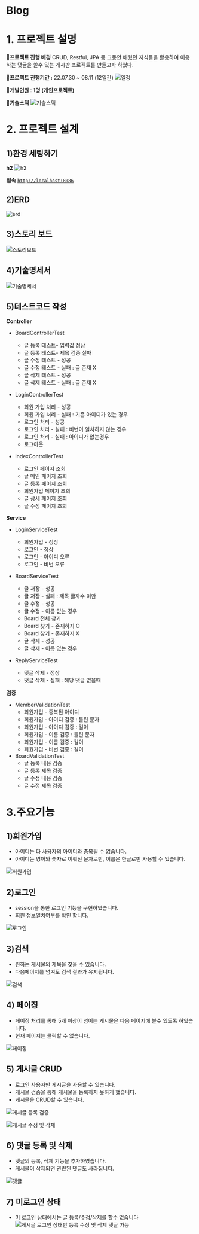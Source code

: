 # Blog
# 1. 프로젝트 설명

**📌프로젝트 진행 배경**
CRUD, Restful, JPA 등 그동안 배웠던 지식들을 활용하여 이용하는 댓글을 쓸수 있는 게시판 프로젝트를 만들고자 하였다.

**📌프로젝트 진행기간  :**  22.07.30 ~ 08.11 (12일간)
![일정](https://user-images.githubusercontent.com/52237184/184475629-d6b6a7aa-226d-46b0-93a7-b7b99474cc9e.png)

**📌개발인원 : 1명 (개인프로젝트)**

**📌기술스택**
![기술스택](https://user-images.githubusercontent.com/52237184/184475536-fedf763f-9c4f-4cc1-b05b-7f9636370aae.JPG)




# 2. 프로젝트 설계

## 1)환경 세팅하기

**h2**
![h2](https://user-images.githubusercontent.com/52237184/184475482-1179c431-7206-4054-981a-1689aab04b02.jpg)

**접속**           [`http://localhost:8086`](http://localhost:8086/)


## 2)ERD

![erd](https://user-images.githubusercontent.com/52237184/184475428-22f8c346-2dd7-482b-9f33-2148abfbc471.jpg)

## 3)스토리 보드
![스토리보드](https://user-images.githubusercontent.com/52237184/184475627-9049d497-7ed2-4417-b9b4-7179cbee06c9.jpg)

## 4)기술명세서

![기술명세서](https://user-images.githubusercontent.com/52237184/184475507-5f53ad3e-03f7-4796-a2c5-f9b4fffe19b6.png)

## 5)테스트코드 작성

**Controller**

- BoardControllerTest
    - 글 등록 테스트- 입력값 정상
    - 글 등록 테스트- 제목 검증 실패
    - 글 수정 테스트 - 성공
    - 글 수정 테스트 - 실패 : 글 존재 X
    - 글 삭제 테스트 - 성공
    - 글 삭제 테스트 - 실패 : 글 존재 X

- LoginControllerTest
    - 회원 가입 처리 - 성공
    - 회원 가입 처리 - 실패 : 기존 아이디가 있는 경우
    - 로그인 처리 - 성공
    - 로그인 처리 - 실패 : 비번이 일치하지 않는 경우
    - 로그인 처리 - 실패 : 아이디가 없는경우
    - 로그아웃
    
- IndexControllerTest
    - 로그인 페이지 조회
    - 글 메인 페이지 조회
    - 글 등록 페이지 조회
    - 회원가입 페이지 조회
    - 글 상세 페이지 조회
    - 글 수정 페이지 조회
    


**Service**

- LoginServiceTest
    - 회원가입 - 정상
    - 로그인 - 정상
    - 로그인 - 아이디 오류
    - 로그인 - 비번 오류
    
- BoardServiceTest
    - 글 저장 - 성공
    - 글 저장 - 실패 : 제목 글자수 미만
    - 글 수정 - 성공
    - 글 수정 - 이름 없는 경우
    - Board 전체 찾기
    - Board 찾기 - 존재하지 O
    - Board 찾기 - 존재하지 X
    - 글 삭제 - 성공
    - 글 삭제 - 이름 없는 경우
    
- ReplyServiceTest
    - 댓글 삭제 - 정상
    - 댓글 삭제 - 실패 : 해당 댓글 없을때


**검증**

- MemberValidationTest
    - 회원가입 - 중복된 아이디
    - 회원가입 - 아이디 검증 : 틀린 문자
    - 회원가입 - 아이디 검증 : 길이
    - 회원가입 - 이름 검증 : 틀린 문자
    - 회원가입 - 이름 검증 : 길이
    - 회원가입 - 비번 검증 : 길이
- BoardValidationTest
    - 글 등록 내용 검증
    - 글 등록 제목 검증
    - 글 수정 내용 검증
    - 글 수정 제목 검증
    

# 3.주요기능

## 1)회원가입

- 아이디는 타 사용자의 아이디와 중복될 수 없습니다.
- 아이디는 영어와 숫자로 이뤄진 문자로만, 이름은 한글로만 사용할 수 있습니다.

![회원가입](https://user-images.githubusercontent.com/52237184/184475662-0a3b2823-c9bf-4cb3-bc9e-380dd94079cd.gif)
    

## 2)로그인

- session을 통한 로그인 기능을 구현하였습니다.
- 회원 정보일치여부를 확인 합니다.
    
 ![로그인](https://user-images.githubusercontent.com/52237184/184475658-e3762f51-0d13-4661-bc88-82e4449ea50f.gif)
    

## 3)검색

- 원하는 게시물의 제목을 찾을 수 있습니다.
- 다음페이지를 넘겨도 검색 결과가 유지됩니다.
    
 ![검색](https://user-images.githubusercontent.com/52237184/184475651-68eeff12-0c0d-44b3-9793-f3101496b4f0.gif)   

## 4) 페이징

- 페이징 처리를 통해 5개 이상이 넘어는 게시물은 다음 페이지에 볼수 있도록 하였습니다.
- 현재 페이지는 클릭할 수 없습니다.
    
![페이징](https://user-images.githubusercontent.com/52237184/184475659-e75e775f-b454-42cd-8613-5156e8627c36.gif)
    

## 5) 게시글 CRUD

- 로그인 사용자만 게시글을 사용할 수 있습니다.
- 게시물 검증을 통해 게시물을 등록하지 못하게 했습니다.
- 게시물을 CRUD할 수 있습니다.
    
![게시글 등록 검증](https://user-images.githubusercontent.com/52237184/184475653-296f203c-f6c4-460f-975d-22440caa7422.gif)

![게시글 수정 및 삭제](https://user-images.githubusercontent.com/52237184/184475655-a0304d42-b71a-4872-ada1-39333ef8c15a.gif)  
    
    
    

## 6) 댓글 등록 및 삭제

- 댓글의 등록, 삭제 기능을 추가하였습니다.
- 게시물이 삭제되면 관련된 댓글도 사라집니다.
    
![댓글](https://user-images.githubusercontent.com/52237184/184475656-b5426fb8-35ac-48cd-b01c-1a55a514ac28.gif)    

## 7) 미로그인 상태

- 미 로그인 상태에서는 글 등록/수정/삭제를 할수 없습니다
![게시글 로그인 상태만 등록 수정 및 삭제 댓글 가능](https://user-images.githubusercontent.com/52237184/184475654-c4dc7734-d80a-4c02-a882-4ba9c488c372.gif)
